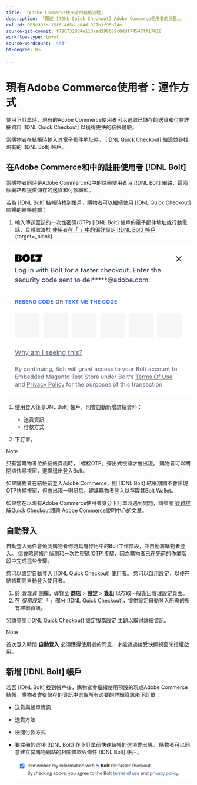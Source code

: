 ```yaml
---
title: 「Adobe Commerce使用者的結帳流程」
description: 「概述 [!DNL Quick Checkout] Adobe Commerce使用者的流量。」
exl-id: 085e393b-15f6-4d5a-a04d-927b1f95b74e
source-git-commit: f790732804e110aad298689c0ddf74547ff17618
workflow-type: tm+mt
source-wordcount: '443'
ht-degree: 0%

---
```


# 現有Adobe Commerce使用者：運作方式

使用下訂單時，現有的Adobe Commerce使用者可以選取已儲存的送貨和付款詳細資料 [!DNL Quick Checkout] 以獲得更快的結帳體驗。

當購物者在結帳時輸入其電子郵件地址時， [!DNL Quick Checkout] 驗證並尋找現有的 [!DNL Bolt] 帳戶。

## 在Adobe Commerce和中的註冊使用者 [!DNL Bolt]

當購物者同時是Adobe Commerce和中的註冊使用者時 [!DNL Bolt] 網路，這兩個網路都提供儲存的送貨和付款細節。

若為 [!DNL Bolt] 結帳時找到帳戶，購物者可以繼續使用 [!DNL Quick Checkout] 順暢的結帳體驗：

1. 輸入傳送至該的一次性密碼(OTP) [!DNL Bolt] 帳戶的電子郵件地址或行動電話，具體取決於 [使用者在「 」中的偏好設定 [!DNL Bolt] 帳戶](https://help.bolt.com/shoppers/account/account-settings/#how-to-set-preferred-login-method){target=_blank}.

![OTP快顯視窗](assets/new-logo-otp-email.png)

1. 使用登入後 [!DNL Bolt] 帳戶，則會自動新增詳細資料：

   - 送貨資訊
   - 付款方式

1. 下訂單。

>[!NOTE]
>
> 只有當購物者位於結帳頁面時，「螺栓OTP」彈出式視窗才會出現。 購物者可以關閉該快顯視窗，選擇退出登入Bolt。

如果購物者在結帳前登入Adobe Commerce，則 [!DNL Bolt] 結帳期間不會出現OTP快顯視窗，但會出現一則訊息，建議購物者登入以存取其Bolt Wallet。

如果您在以現有Adobe Commerce使用者身分下訂單時遇到問題，請參閱 [疑難排解Quick Checkout問題](https://experienceleague.adobe.com/docs/commerce-knowledge-base/kb/troubleshooting/miscellaneous/quick-checkout-issues.html) Adobe Commerce說明中心的文章。

## 自動登入

自動登入元件會偵測購物者何時具有作用中的Bolt工作階段，並自動將購物者登入。 這會略過帳戶偵測和一次性密碼(OTP)步驟，因為購物者已在先前的作業階段中完成這些步驟。

您可以設定自動登入 [!DNL Quick Checkout] 使用者。 您可以啟用設定，以便在結帳期間自動登入使用者。

1. 於 _管理員_ 側欄，導覽至 **商店** > **設定** > **簽出** 以存取一般簽出管理設定頁面。
1. 在 _服務設定_ 「 」部分 [!DNL Quick Checkout]，提供設定自動登入所需的所有詳細資訊。

另請參閱 [[!DNL Quick Checkout] 設定服務設定](../quick-checkout/onboarding.md#configure-service-settings) 主題以取得詳細資訊。

>[!NOTE]
>
> 首次登入時間 **自動登入** 必須獲得使用者的同意，才能透過接受快顯視窗來授權啟用。

## 新增 [!DNL Bolt] 帳戶

若否 [!DNL Bolt] 找到帳戶後，購物者會繼續使用預設的現成Adobe Commerce結帳，購物者會從儲存的資訊中選取所有必要的詳細資訊來下訂單：

- 送貨與帳單資訊
- 送貨方法
- 檢閱付款方式
- 要註冊的選項 [!DNL Bolt] 在下訂單前快速結帳的選項會出現。 購物者可以同意建立其購物網站的相關條款與條件 [!DNL Bolt] 帳戶。

   ![記住 [!DNL Bolt]](assets/checkbox-remember-bolt.png)
